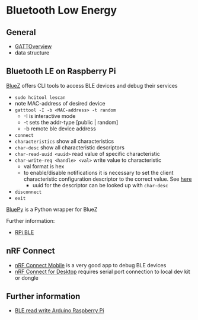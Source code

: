 # Bluetooth Low Energy

## General
 * [GATTOverview](https://www.bluetooth.com/specifications/gatt/generic-attributes-overview)
  * data structure

## Bluetooth LE on Raspberry Pi
[BlueZ](http://www.bluez.org/) offers CLI tools to access BLE devices and debug
their services
* ``sudo hcitool lescan``
* note MAC-address of desired device
* ``gatttool -I -b <MAC-address> -t random``
  * -I is interactive mode
  * -t sets the addr-type [public | random]
  * -b remote ble device address
* ``connect``
* ``characteristics`` show all characteristics
* ``char-desc`` show all characteristic descriptors
* ``char-read-uuid <uuid>`` read value of specific characteristic
* ``char-write-req <handle> <val>`` write value to characteristic
  * val format is hex
  * to enable/disable notifications it is necessary to set the client characteristic configuration descriptor to the correct value. See [here](https://www.bluetooth.com/specifications/gatt/viewer?attributeXmlFile=org.bluetooth.descriptor.gatt.client_characteristic_configuration.xml)
    * uuid for the descriptor can be looked  up with ``char-desc``
* ``disconnect``
* ``exit``

[BluePy](https://github.com/IanHarvey/bluepy) is a Python wrapper for BlueZ

Further information:
* [RPi BLE](http://www.elinux.org/RPi_Bluetooth_LE)

## nRF Connect
* [nRF Connect Mobile](https://play.google.com/store/apps/details?id=no.nordicsemi.android.mcp&hl=de) is a very good app to debug BLE devices
* [nRF Connect for Desktop](https://www.nordicsemi.com/eng/Products/Bluetooth-low-energy/nRF-Connect-for-desktop) requires serial port connection to local dev kit or dongle

## Further information
* [BLE read write Arduino Raspberry Pi](https://lilyhack.wordpress.com/2014/02/03/ble-read-write-arduino-raspberry-pi/)

